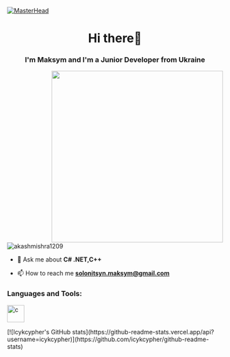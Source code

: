 [![MasterHead](https://user-images.githubusercontent.com/95478989/198955082-6e78ebb5-e1e4-49f9-8d32-6e5af3984dcd.gif)](https://welltext.vercel.app)
<h1 align="center">Hi there👋</h1>
<h3 align="center">I'm Maksym and I'm a Junior Developer from Ukraine</h3>
<img align="right" width="400" src="https://raw.githubusercontent.com/TheDudeThatCode/TheDudeThatCode/master/Assets/Developer.gif">
<p align="left"> <img src="https://komarev.com/ghpvc/?username=akashmishra1209&label=Profile%20views&color=0e75b6&style=flat" alt="akashmishra1209" /> </p>

- 💬 Ask me about **C# .NET,C++**

- 📫 How to reach me **solonitsyn.maksym@gmail.com**
<h3 align="left">Languages and Tools:</h3>
<p align="left"> <a href="https://www.cprogramming.com/" target="_blank"> <img src="https://cdn.jsdelivr.net/gh/devicons/devicon@latest/icons/csharp/csharp-original.svg" alt="c" width="40" height="40"/> </a></p>
[![Icykcypher's GitHub stats](https://github-readme-stats.vercel.app/api?username=icykcypher)](https://github.com/icykcypher/github-readme-stats)

            
          
